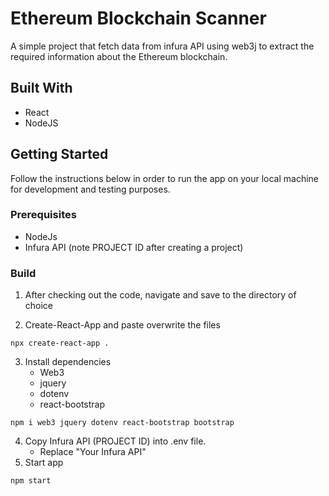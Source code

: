 # Ethereum Blockchain Scanner

A simple project that fetch data from infura API using web3j to extract the required information about the Ethereum blockchain. 

## Built With
- React
- NodeJS

## Getting Started

Follow the instructions below in order to run the app on your local machine for development and testing purposes.

### Prerequisites

- NodeJs
- Infura API (note PROJECT ID after creating a project)


### Build

1. After checking out the code, navigate and save to the directory of choice

2. Create-React-App and paste overwrite the files

```
npx create-react-app .
```

3. Install dependencies
   - Web3
   - jquery
   - dotenv
   - react-bootstrap

```
npm i web3 jquery dotenv react-bootstrap bootstrap
```

4. Copy Infura API (PROJECT ID) into .env file.
   - Replace "Your Infura API"
5. Start app

```
npm start
```
